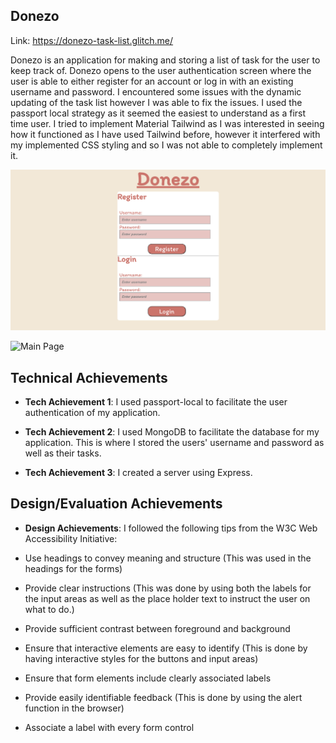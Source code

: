 ## Donezo

Link: https://donezo-task-list.glitch.me/

Donezo is an application for making and storing a list of task for the user to keep track of. Donezo opens to the user authentication screen where the user is able to either register for an account or log in with an existing username and password. I encountered some issues with the dynamic updating of the task list however I was able to fix the issues. I used the passport local strategy as it seemed the easiest to understand as a first time user. I tried to implement Material Tailwind as I was interested in seeing how it functioned as I have used Tailwind before, however it interfered with my implemented CSS styling and so I was not able to completely implement it.

![Authentication Screen](image-1.png)

![Main Page](image.png)

## Technical Achievements

- **Tech Achievement 1**: I used passport-local to facilitate the user authentication of my application.

- **Tech Achievement 2**: I used MongoDB to facilitate the database for my application. This is where I stored the users' username and password as well as their tasks.

- **Tech Achievement 3**: I created a server using Express.

## Design/Evaluation Achievements

- **Design Achievements**: I followed the following tips from the W3C Web Accessibility Initiative:

- Use headings to convey meaning and structure (This was used in the headings for the forms)

- Provide clear instructions (This was done by using both the labels for the input areas as well as the place holder text to instruct the user on what to do.)

- Provide sufficient contrast between foreground and background

- Ensure that interactive elements are easy to identify (This is done by having interactive styles for the buttons and input areas)

- Ensure that form elements include clearly associated labels

- Provide easily identifiable feedback (This is done by using the alert function in the browser)

- Associate a label with every form control
